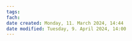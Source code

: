 ```yaml
---
tags: 
fach: 
date created: Monday, 11. March 2024, 14:44
date modified: Tuesday, 9. April 2024, 14:00
---
```

